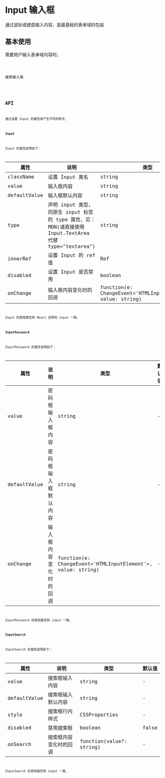 # Input 输入框

通过鼠标或键盘输入内容，是最基础的表单域的包装

## 基本使用

需要用户输入表单域内容时。

<code src="./demo/Basic.tsx" >

搜索输入框

<code src="./demo/SearchBasic.tsx" >

## API

通过设置 Input 的属性来产生不同的样式.

#### Input

Input 的属性说明如下：

| 属性         | 说明                                                                                                    | 类型                                                        | 默认值 |
| ------------ | ------------------------------------------------------------------------------------------------------- | ----------------------------------------------------------- | ------ |
| className    | 设置 Input 类名                                                                                         | string                                                      | -      |
| value        | 输入框内容                                                                                              | string                                                      | -      |
| defaultValue | 输入框默认内容                                                                                          | string                                                      | -      |
| type         | 声明 input 类型，同原生 input 标签的 type 属性，见：MDN(请直接使用 Input.TextArea 代替 type="textarea") | string                                                      | -      |
| innerRef     | 设置 Input 的 ref 值                                                                                    | Ref                                                         |
| disabled     | 设置 Input 是否禁用                                                                                     | boolean                                                     | false  |
| onChange     | 输入框内容变化时的回调                                                                                  | function(e: ChangeEvent<'HTMLInputElement'>, value: string) | -      |

Input 的其他属性和 React 自带的 input 一致。

#### InputPassword

InputPassword 的属性说明如下：

| 属性         | 说明                   | 类型                                                        | 默认值 |
| ------------ | ---------------------- | ----------------------------------------------------------- | ------ |
| value        | 密码框输入框内容       | string                                                      | -      |
| defaultValue | 密码框输入框默认内容   | string                                                      | -      |
| onChange     | 输入框内容变化时的回调 | function(e: ChangeEvent<'HTMLInputElement'>, value: string) | -      |

InputPassword 的其他属性和 input 一致。

#### InputSearch

InputSearch 的属性说明如下：

| 属性         | 说明                   | 类型                     | 默认值 |
| ------------ | ---------------------- | ------------------------ | ------ |
| value        | 搜索框输入内容         | string                   | -      |
| defaultValue | 搜索框输入默认内容     | string                   | -      |
| style        | 搜索框行内样式         | CSSProperties            | -      |
| disabled     | 禁用搜索框             | boolean                  | false  |
| onSearch     | 搜索框内容变化时的回调 | function(value?: string) | -      |

InputSearch 的其他属性和 input 一致。
